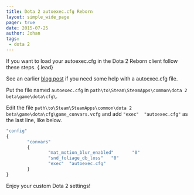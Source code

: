 ```yaml
---
title: Dota 2 autoexec.cfg Reborn
layout: simple_wide_page 
pager: true
date: 2015-07-25
author: Johan
tags:
 - dota 2
---
```


If you want to load your autoexec.cfg in the Dota 2 Reborn client follow these steps.
{.lead}

See an earlier [blog post] if you need some help with a autoexec.cfg file.

[blog post]: https://snakedesert.se/blog/autoexec_cfg.html

Put the file named `autoexec.cfg` in `path\to\Steam\SteamApps\common\dota 2 beta\game\dota\cfg\`.

Edit the file `path\to\Steam\SteamApps\common\dota 2 beta\game\dota\cfg\game_convars.vcfg` and add `"exec"  "autoexec.cfg"` as the last line, like below.

```js
"config"
{
        "convars"
        {
                "mat_motion_blur_enabled"       "0"
                "snd_foliage_db_loss"   "0"
                "exec"  "autoexec.cfg"
        }
}
```

Enjoy your custom Dota 2 settings!
